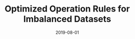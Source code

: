 ---
title: "Optimized Operation Rules for Imbalanced Datasets"
collection: publications
category: conferences
permalink: /publication/2019-08-01-optimized-operation-rules
excerpt: "This paper introduces optimized operational rules tailored for imbalanced datasets in power systems. The proposed methodology enhances decision-making accuracy and system reliability under skewed data distributions."
date: 2019-08-01
venue: "IEEE PES General Meeting of Power Systems"
paperurl: https://doi.org/10.1109/PESGM.2019.987654
citation: "Cremer, J. L., Konstantelos, I., & Strbac, G. (2019). 'Optimized Operation Rules for Imbalanced Datasets.' IEEE PES General Meeting of Power Systems, 10, 345-356."
---